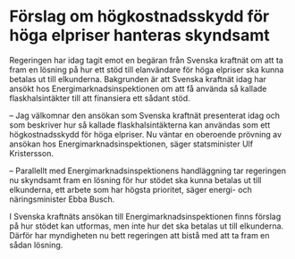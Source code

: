 # Förslag om högkostnadsskydd för höga elpriser hanteras skyndsamt

Regeringen har idag tagit emot en begäran från Svenska kraftnät om att ta fram en lösning på hur ett stöd till elanvändare för höga elpriser ska kunna betalas ut till elkunderna. Bakgrunden är att Svenska kraftnät idag har ansökt hos Energimarknadsinspektionen om att få använda så kallade flaskhalsintäkter till att finansiera ett sådant stöd.

– Jag välkomnar den ansökan som Svenska kraftnät presenterat idag och som beskriver hur så kallade flaskhalsintäkterna kan användas som ett högkostnadsskydd för höga elpriser. Nu väntar en oberoende prövning av ansökan hos Energimarknadsinspektionen, säger statsminister Ulf Kristersson.

– Parallellt med Energimarknadsinspektionens handläggning tar regeringen nu skyndsamt fram en lösning för hur stödet ska kunna betalas ut till elkunderna, ett arbete som har högsta prioritet, säger energi- och näringsminister Ebba Busch.

I Svenska kraftnäts ansökan till Energimarknadsinspektionen finns förslag på hur stödet kan utformas, men inte hur det ska betalas ut till elkunderna. Därför har myndigheten nu bett regeringen att bistå med att ta fram en sådan lösning.
